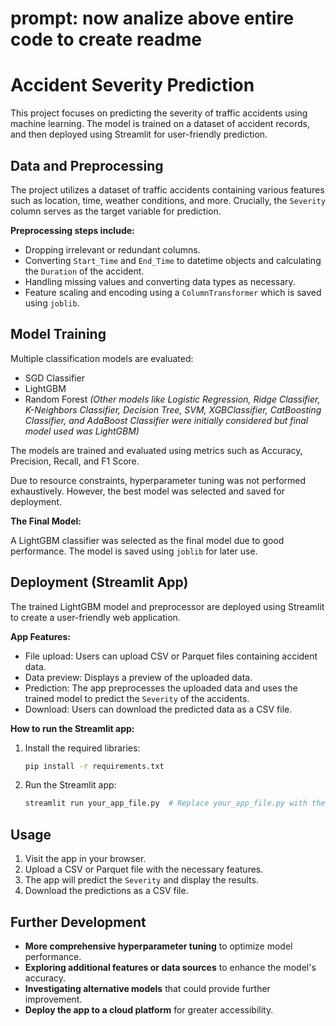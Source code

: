 # prompt: now analize above entire code to create readme 

# Accident Severity Prediction

This project focuses on predicting the severity of traffic accidents using machine learning.  The model is trained on a dataset of accident records, and then deployed using Streamlit for user-friendly prediction.

## Data and Preprocessing

The project utilizes a dataset of traffic accidents containing various features such as location, time, weather conditions, and more.  Crucially, the `Severity` column serves as the target variable for prediction.

**Preprocessing steps include:**

* Dropping irrelevant or redundant columns.
* Converting `Start_Time` and `End_Time` to datetime objects and calculating the `Duration` of the accident.
* Handling missing values and converting data types as necessary.
* Feature scaling and encoding using a `ColumnTransformer` which is saved using `joblib`.

## Model Training

Multiple classification models are evaluated:

* SGD Classifier
* LightGBM
* Random Forest
*(Other models like Logistic Regression, Ridge Classifier, K-Neighbors Classifier, Decision Tree, SVM, XGBClassifier, CatBoosting Classifier, and AdaBoost Classifier were initially considered but final model used was LightGBM)*

The models are trained and evaluated using metrics such as Accuracy, Precision, Recall, and F1 Score.  

Due to resource constraints, hyperparameter tuning was not performed exhaustively. However, the best model was selected and saved for deployment.

**The Final Model:**

A LightGBM classifier was selected as the final model due to good performance.  The model is saved using `joblib` for later use.

## Deployment (Streamlit App)

The trained LightGBM model and preprocessor are deployed using Streamlit to create a user-friendly web application.

**App Features:**

* File upload: Users can upload CSV or Parquet files containing accident data.
* Data preview: Displays a preview of the uploaded data.
* Prediction: The app preprocesses the uploaded data and uses the trained model to predict the `Severity` of the accidents.
* Download: Users can download the predicted data as a CSV file.

**How to run the Streamlit app:**

1. Install the required libraries:
   ```bash
   pip install -r requirements.txt 
   ```

2. Run the Streamlit app:
   ```bash
   streamlit run your_app_file.py  # Replace your_app_file.py with the name of your Python file.
   ```

## Usage

1. Visit the app in your browser.
2. Upload a CSV or Parquet file with the necessary features.
3. The app will predict the `Severity` and display the results.
4. Download the predictions as a CSV file.


## Further Development

* **More comprehensive hyperparameter tuning**  to optimize model performance.
* **Exploring additional features or data sources** to enhance the model's accuracy.
* **Investigating alternative models**  that could provide further improvement.
* **Deploy the app to a cloud platform** for greater accessibility.